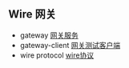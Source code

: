 ## Wire 网关

* gateway [网关服务](https://github.com/YouAnCao/0xffff.gateway/tree/master/gateway-server)
* gateway-client [网关测试客户端](https://github.com/YouAnCao/0xffff.gateway/tree/master/gateway-client)
* wire protocol [wire协议](https://github.com/YouAnCao/0xffff.im/blob/master/wire-protocol)